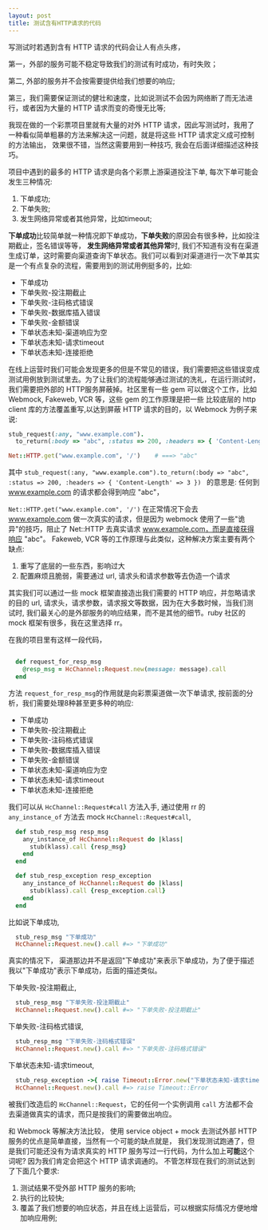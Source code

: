 ```yaml
---
layout: post
title: 测试含有HTTP请求的代码
---
```


写测试时若遇到含有 HTTP 请求的代码会让人有点头疼，

第一，外部的服务可能不稳定导致我们的测试有时成功，有时失败；

第二, 外部的服务并不会按需要提供给我们想要的响应;

第三，我们需要保证测试的健壮和速度，比如说测试不会因为网络断了而无法进行，或者因为大量的 HTTP 请求而变的奇慢无比等;

我现在做的一个彩票项目里就有大量的对外 HTTP 请求，因此写测试时，我用了一种看似简单粗暴的方法来解决这一问题，就是将这些 HTTP 请求定义成可控制的方法输出，
效果很不错，当然这需要用到一种技巧, 我会在后面详细描述这种技巧。

项目中遇到的最多的 HTTP 请求是向各个彩票上游渠道投注下单, 每次下单可能会发生三种情况:

1. 下单成功;
2. 下单失败;
3. 发生网络异常或者其他异常，比如timeout;

**下单成功**比较简单就一种情况即下单成功，**下单失败**的原因会有很多种，比如投注期截止，签名错误等等， **发生网络异常或者其他异常**时,
我们不知道有没有在渠道生成订单，这时需要向渠道查询下单状态。我们可以看到对渠道进行一次下单其实是一个有点复杂的流程，需要用到的测试用例挺多的，比如:

* 下单成功
* 下单失败-投注期截止
* 下单失败-注码格式错误
* 下单失败-数据库插入错误
* 下单失败-金额错误
* 下单状态未知-渠道响应为空
* 下单状态未知-请求timeout
* 下单状态未知-连接拒绝

在线上运营时我们可能会发现更多的但是不常见的错误，我们需要把这些错误变成测试用例放到测试里去。为了让我们的流程能够通过测试的洗礼，在运行测试时，
我们需要把外部的 HTTP服务屏蔽掉。社区里有一些 gem 可以做这个工作，比如 Webmock, Fakeweb, VCR 等，这些 gem 的工作原理是把一些
比较底层的 http client 库的方法覆盖重写,以达到屏蔽 HTTP 请求的目的，以 Webmock 为例子来说:

~~~ruby
stub_request(:any, "www.example.com").
  to_return(:body => "abc", :status => 200, :headers => { 'Content-Length' => 3 })

Net::HTTP.get("www.example.com", '/')    # ===> "abc"
~~~

其中 `stub_request(:any, "www.example.com").to_return(:body => "abc", :status => 200, :headers => { 'Content-Length' => 3 })
` 的意思是: 任何到 www.example.com 的请求都会得到响应 "abc"，

`Net::HTTP.get("www.example.com", '/')` 在正常情况下会去 www.example.com 做一次真实的请求，但是因为 webmock 使用了一些"诡异"的技巧，阻止了
Net::HTTP 去真实请求 www.example.com，而是直接获得响应 "abc"。 Fakeweb, VCR 等的工作原理与此类似，这种解决方案主要有两个缺点:

1. 重写了底层的一些东西，影响过大
2. 配置麻烦且脆弱，需要通过 url, 请求头和请求参数等去伪造一个请求

其实我们可以通过一些 mock 框架直接造出我们需要的 HTTP 响应，并忽略请求的目的 url, 请求头，请求参数，请求报文等数据，因为在大多数时候，当我们测试时,
我们最关心的是外部服务的响应结果，而不是其他的细节。ruby 社区的 mock 框架有很多，我在这里选择 rr。

在我的项目里有这样一段代码，

~~~ruby

  def request_for_resp_msg
    @resp_msg = HcChannel::Request.new(message: message).call
  end

~~~

方法 `request_for_resp_msg`的作用就是向彩票渠道做一次下单请求, 按前面的分析，我们需要处理8种甚至更多种的响应:

* 下单成功
* 下单失败-投注期截止
* 下单失败-注码格式错误
* 下单失败-数据库插入错误
* 下单失败-金额错误
* 下单状态未知-渠道响应为空
* 下单状态未知-请求timeout
* 下单状态未知-连接拒绝

我们可以从 `HcChannel::Request#call` 方法入手, 通过使用 rr 的 `any_instance_of` 方法去 mock `HcChannel::Request#call`,

~~~ruby
  def stub_resp_msg resp_msg
    any_instance_of HcChannel::Request do |klass|
	  stub(klass).call {resp_msg}
	end
  end

  def stub_resp_exception resp_exception
    any_instance_of HcChannel::Request do |klass|
	  stub(klass).call {resp_exception.call}
	end
  end
~~~

比如说下单成功,

~~~ruby
  stub_resp_msg "下单成功"
  HcChannel::Request.new().call #=> "下单成功"
~~~

真实的情况下， 渠道那边并不是返回"下单成功"来表示下单成功，为了便于描述我以"下单成功"表示下单成功，后面的描述类似。

下单失败-投注期截止,

~~~ruby
  stub_resp_msg "下单失败-投注期截止"
  HcChannel::Request.new().call #=> "下单失败-投注期截止"
~~~

下单失败-注码格式错误,

~~~ruby
  stub_resp_msg "下单失败-注码格式错误"
  HcChannel::Request.new().call #=> "下单失败-注码格式错误"
~~~

下单状态未知-请求timeout,

~~~ruby
  stub_resp_exception ->{ raise Timeout::Error.new("下单状态未知-请求timeout")}
  HcChannel::Request.new().call #=> raise Timeout::Error
~~~

被我们改造后的 `HcChannel::Request`，它的任何一个实例调用 `call` 方法都不会去渠道做真实的请求，而只是按我们的需要做出响应。

和 Webmock 等解决方法比较， 使用 service object + mock 去测试外部 HTTP 服务的优点是简单直接，当然有一个可能的缺点就是，
我们发现测试跑通了，但是我们可能还没有为请求真实的 HTTP 服务写过一行代码，为什么加上**可能**这个词呢? 因为我们肯定会把这个 HTTP 请求调通的。
不管怎样现在我们的测试达到了下面几个要求:

1. 测试结果不受外部 HTTP 服务的影响;
2. 执行的比较快;
3. 覆盖了我们想要的响应状态，并且在线上运营后，可以根据实际情况方便地增加响应用例;




